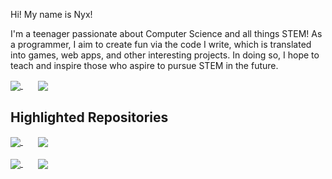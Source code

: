 Hi! My name is Nyx!

I'm a teenager passionate about Computer Science and all things STEM! As a programmer, I aim to create fun via the code I write, which is translated into games, web apps, and other interesting projects. In doing so, I hope to teach and inspire those who aspire to pursue STEM in the future.

<a href="https://github.com/xyntechx">
  <img align="center" src="https://github-readme-stats.vercel.app/api/?username=xyntechx&show_icons=true&include_all_commits=true&theme=radical"/>
</a>
&nbsp;&nbsp;&nbsp;&nbsp;&nbsp;
<a href="https://github.com/xyntechx">
  <img align="center" src="https://github-readme-stats.vercel.app/api/top-langs/?username=xyntechx&exclude_repo=BlackHole,BlackHole-Game,MilkyWay-Game&theme=radical"/>
</a>

## Highlighted Repositories

<a href="https://github.com/xyntechx/Python-Projects">
  <img align="center" src="https://github-readme-stats.vercel.app/api/pin/?username=xyntechx&repo=Python-Projects&theme=radical"/>
</a>
&nbsp;&nbsp;&nbsp;&nbsp;&nbsp;
<a href="https://github.com/xyntechx/MilkyWay">
  <img align="center" src="https://github-readme-stats.vercel.app/api/pin/?username=xyntechx&repo=MilkyWay&theme=radical"/>
</a>
<br></br>
<a href="https://github.com/xyntechx/Website">
  <img align="center" src="https://github-readme-stats.vercel.app/api/pin/?username=xyntechx&repo=Website&theme=radical"/>
</a>
&nbsp;&nbsp;&nbsp;&nbsp;&nbsp;
<a href="https://github.com/xyntechx/Xyntechx-Challenges">
  <img align="center" src="https://github-readme-stats.vercel.app/api/pin/?username=xyntechx&repo=Xyntechx-Challenges&theme=radical"/>
</a>
